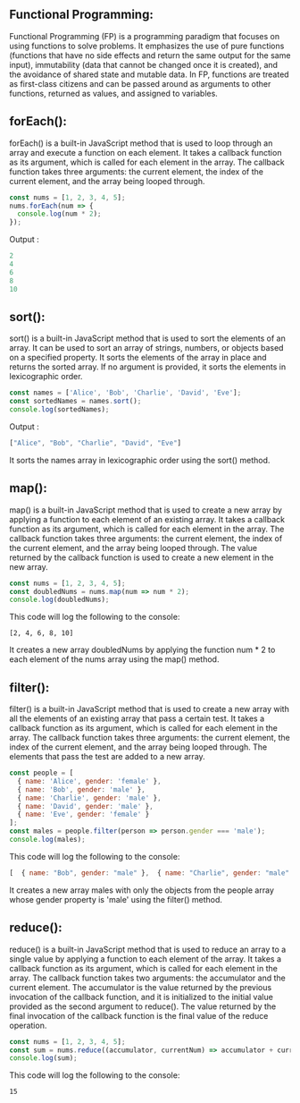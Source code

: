 ## Functional Programming:

Functional Programming (FP) is a programming paradigm that focuses on using functions to solve problems. It emphasizes the use of pure functions (functions that have no side effects and return the same output for the same input), immutability (data that cannot be changed once it is created), and the avoidance of shared state and mutable data. In FP, functions are treated as first-class citizens and can be passed around as arguments to other functions, returned as values, and assigned to variables.

## forEach():
forEach() is a built-in JavaScript method that is used to loop through an array and execute a function on each element. It takes a callback function as its argument, which is called for each element in the array. The callback function takes three arguments: the current element, the index of the current element, and the array being looped through.

```js
const nums = [1, 2, 3, 4, 5];
nums.forEach(num => {
  console.log(num * 2);
});

```

Output :

```js
2
4
6
8
10

```

## sort():
sort() is a built-in JavaScript method that is used to sort the elements of an array. It can be used to sort an array of strings, numbers, or objects based on a specified property. It sorts the elements of the array in place and returns the sorted array. If no argument is provided, it sorts the elements in lexicographic order.

```js
const names = ['Alice', 'Bob', 'Charlie', 'David', 'Eve'];
const sortedNames = names.sort();
console.log(sortedNames);

```
Output : 

```js
["Alice", "Bob", "Charlie", "David", "Eve"]

```
It sorts the names array in lexicographic order using the sort() method.

## map():
map() is a built-in JavaScript method that is used to create a new array by applying a function to each element of an existing array. It takes a callback function as its argument, which is called for each element in the array. The callback function takes three arguments: the current element, the index of the current element, and the array being looped through. The value returned by the callback function is used to create a new element in the new array.

```js
const nums = [1, 2, 3, 4, 5];
const doubledNums = nums.map(num => num * 2);
console.log(doubledNums);

```
This code will log the following to the console:

```
[2, 4, 6, 8, 10]
```
It creates a new array doubledNums by applying the function num * 2 to each element of the nums array using the map() method.

## filter():
filter() is a built-in JavaScript method that is used to create a new array with all the elements of an existing array that pass a certain test. It takes a callback function as its argument, which is called for each element in the array. The callback function takes three arguments: the current element, the index of the current element, and the array being looped through. The elements that pass the test are added to a new array.

```js
const people = [
  { name: 'Alice', gender: 'female' },
  { name: 'Bob', gender: 'male' },
  { name: 'Charlie', gender: 'male' },
  { name: 'David', gender: 'male' },
  { name: 'Eve', gender: 'female' }
];
const males = people.filter(person => person.gender === 'male');
console.log(males);
```

This code will log the following to the console:

```js
[  { name: "Bob", gender: "male" },  { name: "Charlie", gender: "male" },  { name: "David", gender: "male" }]
```

It creates a new array males with only the objects from the people array whose gender property is 'male' using the filter() method.
## reduce():
reduce() is a built-in JavaScript method that is used to reduce an array to a single value by applying a function to each element of the array. It takes a callback function as its argument, which is called for each element in the array. The callback function takes two arguments: the accumulator and the current element. The accumulator is the value returned by the previous invocation of the callback function, and it is initialized to the initial value provided as the second argument to reduce(). The value returned by the final invocation of the callback function is the final value of the reduce operation.

```js
const nums = [1, 2, 3, 4, 5];
const sum = nums.reduce((accumulator, currentNum) => accumulator + currentNum, 0);
console.log(sum);

```

This code will log the following to the console:

```
15
```
